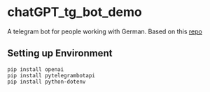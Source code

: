 # chatGPT_tg_bot_demo
A telegram bot for people working with German.
Based on this [repo](https://github.com/wenyuan-wu/chatGPT_tg_bot_demo)

## Setting up Environment

```commandline
pip install openai
pip install pytelegrambotapi
pip install python-dotenv
```
